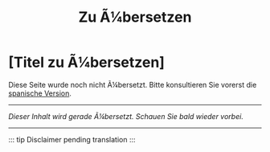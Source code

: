 ﻿---
title: [Zu Ã¼bersetzen]
---

<!-- TODO: translation missing - German version -->

# [Titel zu Ã¼bersetzen]

Diese Seite wurde noch nicht Ã¼bersetzt. Bitte konsultieren Sie vorerst die [spanische Version](/es/mitos-fetichismo).

---

*Dieser Inhalt wird gerade Ã¼bersetzt. Schauen Sie bald wieder vorbei.*

---

::: tip
Disclaimer pending translation
:::
